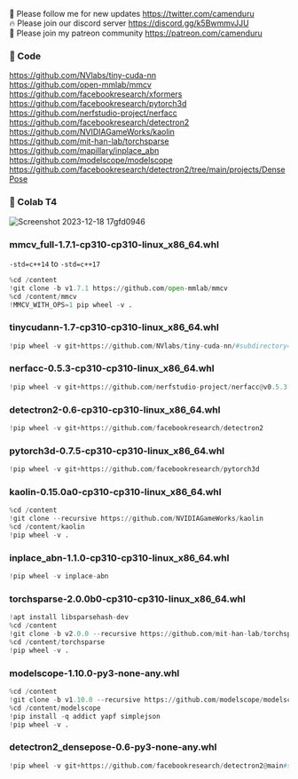 🐣 Please follow me for new updates https://twitter.com/camenduru <br />
🔥 Please join our discord server https://discord.gg/k5BwmmvJJU <br />
🥳 Please join my patreon community https://patreon.com/camenduru <br />

### 🧬 Code
https://github.com/NVlabs/tiny-cuda-nn  <br />
https://github.com/open-mmlab/mmcv <br />
https://github.com/facebookresearch/xformers <br />
https://github.com/facebookresearch/pytorch3d <br />
https://github.com/nerfstudio-project/nerfacc <br />
https://github.com/facebookresearch/detectron2 <br />
https://github.com/NVIDIAGameWorks/kaolin <br />
https://github.com/mit-han-lab/torchsparse <br />
https://github.com/mapillary/inplace_abn <br />
https://github.com/modelscope/modelscope <br />
https://github.com/facebookresearch/detectron2/tree/main/projects/DensePose <br />

### 🦒 Colab T4

![Screenshot 2023-12-18 17gfd0946](https://github.com/camenduru/wheels/assets/54370274/4c35a534-6269-4d86-89b3-af8cb770bc75)

### mmcv_full-1.7.1-cp310-cp310-linux_x86_64.whl
`-std=c++14` to `-std=c++17`
```py
%cd /content
!git clone -b v1.7.1 https://github.com/open-mmlab/mmcv
%cd /content/mmcv
!MMCV_WITH_OPS=1 pip wheel -v .
```

### tinycudann-1.7-cp310-cp310-linux_x86_64.whl
```py
!pip wheel -v git+https://github.com/NVlabs/tiny-cuda-nn/#subdirectory=bindings/torch
```

### nerfacc-0.5.3-cp310-cp310-linux_x86_64.whl
```py
!pip wheel -v git+https://github.com/nerfstudio-project/nerfacc@v0.5.3
```

### detectron2-0.6-cp310-cp310-linux_x86_64.whl
```py
!pip wheel -v git+https://github.com/facebookresearch/detectron2
```

### pytorch3d-0.7.5-cp310-cp310-linux_x86_64.whl
```py
!pip wheel -v git+https://github.com/facebookresearch/pytorch3d
```

### kaolin-0.15.0a0-cp310-cp310-linux_x86_64.whl
```py
%cd /content
!git clone --recursive https://github.com/NVIDIAGameWorks/kaolin
%cd /content/kaolin
!pip wheel -v .
```

### inplace_abn-1.1.0-cp310-cp310-linux_x86_64.whl
```py
!pip wheel -v inplace-abn
```

### torchsparse-2.0.0b0-cp310-cp310-linux_x86_64.whl

```py
!apt install libsparsehash-dev
%cd /content
!git clone -b v2.0.0 --recursive https://github.com/mit-han-lab/torchsparse
%cd /content/torchsparse
!pip wheel -v .
```

### modelscope-1.10.0-py3-none-any.whl

```py
%cd /content
!git clone -b v1.10.0 --recursive https://github.com/modelscope/modelscope
%cd /content/modelscope
!pip install -q addict yapf simplejson
!pip wheel -v .
```

### detectron2_densepose-0.6-py3-none-any.whl
```py
!pip wheel -v git+https://github.com/facebookresearch/detectron2@main#subdirectory=projects/DensePose
```

